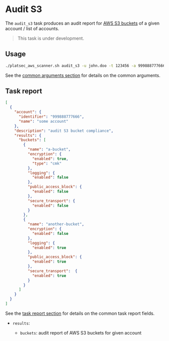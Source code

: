 # Audit S3

The `audit_s3` task produces an audit report for [AWS S3 buckets][aws-s3-bucket] of a given account / list of accounts.

> This task is under development.

## Usage

```sh
./platsec_aws_scanner.sh audit_s3 -u john.doo -t 123456 -a 999888777666
```

See the [common arguments section](../usage.md#common-arguments) for details on the common arguments.

## Task report

```json
[
  {
    "account": {
      "identifier": "999888777666",
      "name": "some account"
    },
    "description": "audit S3 bucket compliance",
    "results": {
      "buckets": [
        {
          "name": "a-bucket",
          "encryption": {
            "enabled": true,
            "type": "cmk"
          },
          "logging": {
            "enabled": false
          },
          "public_access_block": {
            "enabled": false
          },
          "secure_transport": {
            "enabled": false
          }
        },
        {
          "name": "another-bucket",
          "encryption": {
            "enabled": false
          },
          "logging": {
            "enabled": true
          },
          "public_access_block": {
            "enabled": true
          },
          "secure_transport":  {
            "enabled": true
          }
        }
      ]
    }
  }
]
```

See the [task report section](../usage.md#task-report) for details on the common task report fields.

- `results`:

  - `buckets`: audit report of AWS S3 buckets for given account

[aws-s3-bucket]: https://docs.aws.amazon.com/AmazonS3/latest/userguide/Welcome.html#BasicsBucket
